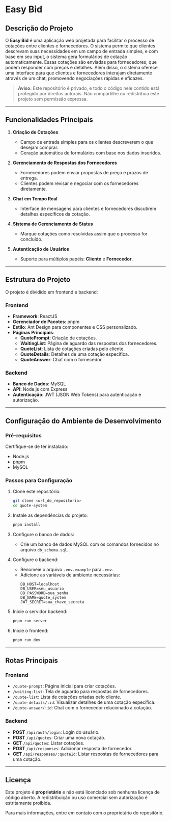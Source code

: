 # **Easy Bid**  

## **Descrição do Projeto**  
O **Easy Bid** é uma aplicação web projetada para facilitar o processo de cotações entre clientes e fornecedores. O sistema permite que clientes descrevam suas necessidades em um campo de entrada simples, e com base em seu input, o sistema gera formulários de cotação automaticamente. Essas cotações são enviadas para fornecedores, que podem responder com preços e detalhes. Além disso, o sistema oferece uma interface para que clientes e fornecedores interajam diretamente através de um chat, promovendo negociações rápidas e eficazes.

> **Aviso:** Este repositório é privado, e todo o código nele contido está protegido por direitos autorais. Não compartilhe ou redistribua este projeto sem permissão expressa.

---

## **Funcionalidades Principais**
1. **Criação de Cotações**  
   - Campo de entrada simples para os clientes descreverem o que desejam comprar.
   - Geração automática de formulários com base nos dados inseridos.

2. **Gerenciamento de Respostas dos Fornecedores**  
   - Fornecedores podem enviar propostas de preço e prazos de entrega.  
   - Clientes podem revisar e negociar com os fornecedores diretamente.

3. **Chat em Tempo Real**  
   - Interface de mensagens para clientes e fornecedores discutirem detalhes específicos da cotação.  

4. **Sistema de Gerenciamento de Status**  
   - Marque cotações como resolvidas assim que o processo for concluído.

5. **Autenticação de Usuários**  
   - Suporte para múltiplos papéis: **Cliente** e **Fornecedor**.  

---

## **Estrutura do Projeto**
O projeto é dividido em frontend e backend:  

### **Frontend**  
- **Framework**: ReactJS  
- **Gerenciador de Pacotes**: pnpm  
- **Estilo**: Ant Design para componentes e CSS personalizado.  
- **Páginas Principais**:  
  - **QuotePrompt**: Criação de cotações.  
  - **WaitingList**: Página de aguardo das respostas dos fornecedores.  
  - **QuoteList**: Lista de cotações criadas pelo cliente.  
  - **QuoteDetails**: Detalhes de uma cotação específica.  
  - **QuoteAnswer**: Chat com o fornecedor.

### **Backend**  
- **Banco de Dados**: MySQL  
- **API**: Node.js com Express  
- **Autenticação**: JWT (JSON Web Tokens) para autenticação e autorização.  

---

## **Configuração do Ambiente de Desenvolvimento**
### **Pré-requisitos**  
Certifique-se de ter instalado:  
- Node.js  
- pnpm  
- MySQL  

### **Passos para Configuração**
1. Clone este repositório:  
   ```bash
   git clone <url_do_repositorio>
   cd quote-system
   ```

2. Instale as dependências do projeto:  
   ```bash
   pnpm install
   ```

3. Configure o banco de dados:  
   - Crie um banco de dados MySQL com os comandos fornecidos no arquivo `db_schema.sql`.  

4. Configure o backend:  
   - Renomeie o arquivo `.env.example` para `.env`.  
   - Adicione as variáveis de ambiente necessárias:  
     ```plaintext
     DB_HOST=localhost
     DB_USER=seu_usuario
     DB_PASSWORD=sua_senha
     DB_NAME=quote_system
     JWT_SECRET=sua_chave_secreta
     ```

5. Inicie o servidor backend:  
   ```bash
   pnpm run server
   ```

6. Inicie o frontend:  
   ```bash
   pnpm run dev
   ```

---

## **Rotas Principais**
### **Frontend**
- `/quote-prompt`: Página inicial para criar cotações.  
- `/waiting-list`: Tela de aguardo para respostas de fornecedores.  
- `/quote-list`: Lista de cotações criadas pelo cliente.  
- `/quote-details/:id`: Visualizar detalhes de uma cotação específica.  
- `/quote-answer/:id`: Chat com o fornecedor relacionado à cotação.  

### **Backend**
- **POST** `/api/auth/login`: Login do usuário.  
- **POST** `/api/quotes`: Criar uma nova cotação.  
- **GET** `/api/quotes`: Listar cotações.  
- **POST** `/api/responses`: Adicionar resposta de fornecedor.  
- **GET** `/api/responses/:quoteId`: Listar respostas de fornecedores para uma cotação.  

---

## **Licença**  
Este projeto é **proprietário** e não está licenciado sob nenhuma licença de código aberto. A redistribuição ou uso comercial sem autorização é estritamente proibida.  

Para mais informações, entre em contato com o proprietário do repositório.

